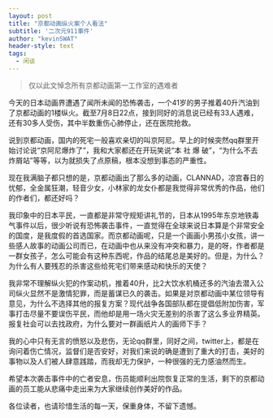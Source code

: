 ```yaml
---
layout: post
title: "京都动画纵火案个人看法"
subtitle: '二次元911事件'
author: "kevinSWAT"
header-style: text
tags:
  - 闲谈
---
```


> 仅以此文悼念所有京都动画第一工作室的遇难者

今天的日本动画界遭遇了闻所未闻的恐怖袭击，一个41岁的男子推着40升汽油到了京都动画的1楼纵火。截至7月8日22点，接到同好的消息说已经有33人遇难，还有30多人受伤，其中半数重伤心肺停止，还在医院抢救。

说到京都动画，国内的死宅一般喜欢亲切的叫京阿尼。早上的时候突然qq群里开始讨论说“京阿尼爆炸了”，我和大家都还在开玩笑说“本 社 爆 破”，“为什么不去炸屑站”等等，以为就损失了点原稿，根本没想到事态的严重性。

现在我满脑子都只想的是，京都动画出了那么多的动画，CLANNAD，凉宫春日的忧郁，全金属狂潮，轻音少女，小林家的龙女仆都是我觉得非常优秀的作品，他们的作者们，都还好吗？

我印象中的日本平民，一直都是非常守规矩讲礼节的，日本从1995年东京地铁毒气事件以后，很少听说有恐怖袭击事件，一直觉得在全球来说日本算是个非常安全的国度，是我度假的首选国家。而京都动画呢，只是一个画画小男孩小女孩，讲一些感人故事的动画公司而已，在动画中也从来没有冲突和暴力，是的呀，作者都是一群女孩子，怎么可能会有这种东西呢，作品的结尾总是美好的。但是，为什么？为什么有人要残忍的杀害这些给死宅们带来感动和快乐的天使？

我非常不理解纵火犯的作案动机，推着40升，比2大饮水机桶还多的汽油去潜入公司纵火显然不是激情犯罪，而是蓄谋已久的袭击。如果是对京都动画中某位领导有意见，为什么不选择其他的报复方案？现代战争各国部队都在提倡低附加伤害，军事打击尽量不要误伤平民，而他却是用一场火灾无差别的杀害了这么多业界精英。报复社会可以去找政府，为什么要对一群画纸片人的画师下手？

我的心中只有无言的愤怒以及悲伤，无论qq群里，同好之间，twitter上，都是在询问着伤亡情况，监督们是否安好，对我们来说的确是遭到了重大的打击，美好的事物以及人们被人肆意践踏，而我却无力保护，一种很强的无力感油然而生。

希望本次袭击事件中的亡者安息，伤员能顺利出院恢复正常的生活，剩下的京都动画的员工能从悲痛中走出来为大家继续创作美好的作品。

各位读者，也请珍惜生活的每一天，保重身体，不留下遗憾。